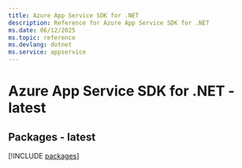 ```yaml
---
title: Azure App Service SDK for .NET
description: Reference for Azure App Service SDK for .NET
ms.date: 06/12/2025
ms.topic: reference
ms.devlang: dotnet
ms.service: appservice
---
```

# Azure App Service SDK for .NET - latest
## Packages - latest
[!INCLUDE [packages](app-service-index.md)]
